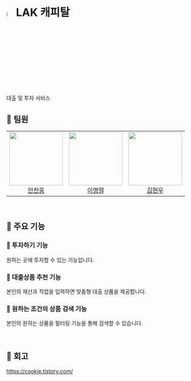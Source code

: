 # <img src="https://github.com/user-attachments/assets/bc3ab2e6-9692-44b0-afaa-de92025bb79e" width="5%">LAK 캐피탈
대출 및 투자 서비스

## 🐳 팀원
<table>
  <tr>
    <td height="140px" align="center"> <a href="https://github.com/AnChanUng"> <img src="https://avatars.githubusercontent.com/u/104750924?v=4" width="140px" />
      <br /> 안찬웅</a></td>
    <td height="140px" align="center"> <a href="https://github.com/dlaudfuf33"> <img src="https://avatars.githubusercontent.com/u/108720714?v=4" width="140px" />
      <br />이명렬</a></td>
    <td height="140px" align="center"> <a href="https://github.com/kimh7537"> <img src="https://avatars.githubusercontent.com/u/108720714?v=4" width="140px" />
      <br />김현우</a></td>

  </tr>
</table>
<br/>

## 🐳 주요 기능
### 🍿 투자하기 기능
원하는 곳에 투자할 수 있는 기능입니다.

### 🍿 대출상품 추천 기능
본인의 재산과 직업을 입력하면 맞춤형 대출 상품을 제공합니다.

### 🍿 원하는 조건의 상품 검색 기능
본인의 원하는 상품을 필터링 기능을 통해 검색할 수 있습니다.

<br/>

## 🐳 회고
https://cookie.tistory.com/
